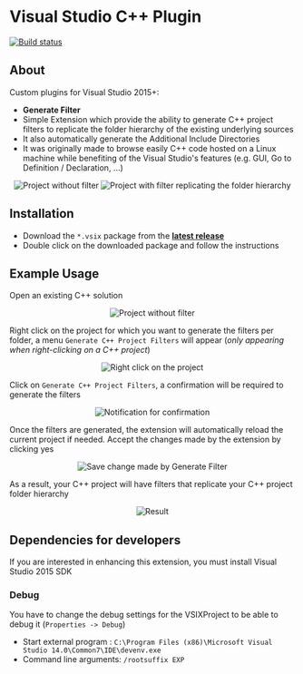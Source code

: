 # Visual Studio C++ Plugin

[![Build status](https://ci.appveyor.com/api/projects/status/xq7g1w19ufbx3htt?svg=true)](https://ci.appveyor.com/project/Dllieu/visualstudiocppextensions)

## About
Custom plugins for Visual Studio 2015+:
- **Generate Filter**
 - Simple Extension which provide the ability to generate C++ project filters to replicate the folder hierarchy of the existing underlying sources
 - It also automatically generate the Additional Include Directories
 - It was originally made to browse easily C++ code hosted on a Linux machine while benefiting of the Visual Studio's features (e.g. GUI, Go to Definition / Declaration, ...)

<p align="center">
  <img src="images/usage_project_no_filter.png" alt="Project without filter"/>
  <img src="images/usage_project_generate_filter_result.png" alt="Project with filter replicating the folder hierarchy"/>
</p>

## Installation
- Download the ```*.vsix``` package from the **[latest release](https://github.com/Dllieu/VisualStudioCppExtensions/releases/latest)**
- Double click on the downloaded package and follow the instructions

## Example Usage
Open an existing C++ solution

<p align="center">
  <img src="images/usage_project_no_filter.png" alt="Project without filter"/>
</p>

Right click on the project for which you want to generate the filters per folder, a menu ```Generate C++ Project Filters``` will appear (*only appearing when right-clicking on a C++ project*)

<p align="center">
  <img src="images/usage_project_right_click.png" alt="Right click on the project"/>
</p>

Click on ```Generate C++ Project Filters```, a confirmation will be required to generate the filters

<p align="center">
  <img src="images/usage_project_generate_filter_confirmation.png" alt="Notification for confirmation"/>
</p>

Once the filters are generated, the extension will automatically reload the current project if needed. Accept the changes made by the extension by clicking yes

<p align="center">
  <img src="images/usage_project_generate_filter_save_change.png" alt="Save change made by Generate Filter"/>
</p>

As a result, your C++ project will have filters that replicate your C++ project folder hierarchy

<p align="center">
  <img src="images/usage_project_generate_filter_result.png" alt="Result"/>
</p>

## Dependencies for developers
If you are interested in enhancing this extension, you must install Visual Studio 2015 SDK

### Debug
You have to change the debug settings for the VSIXProject to be able to debug it (```Properties -> Debug```)
- Start external program : ```C:\Program Files (x86)\Microsoft Visual Studio 14.0\Common7\IDE\devenv.exe```
- Command line arguments: ```/rootsuffix EXP```
